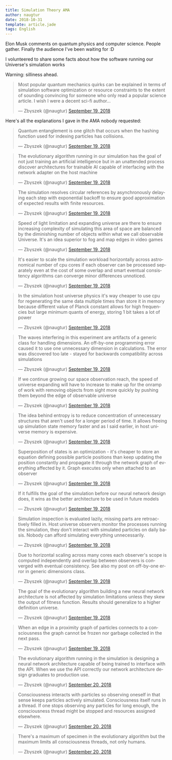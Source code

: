 ```yaml
---
title: Simulation Theory AMA
author: naugtur
date: 2018-10-31
template: article.jade
tags: English
---
```




Elon Musk comments on quantum physics and computer science. People gather. Finally the audience I've been waiting for :D

I volunteered to share some facts about how the software running our Universe's simulation works

<cut>

Warning: silliness ahead. 

<blockquote class="twitter-tweet" data-lang="en"><p lang="en" dir="ltr">Most popular quantum mechanics quirks can be explained in terms of simulation software optimization or resource constraints to the extent of sounding convincing for someone who only read a popular science article. I wish I were a decent sci-fi author...</p>&mdash; Ζbγѕzеk (@naugtur) <a href="https://twitter.com/naugtur/status/1042542692457213954?ref_src=twsrc%5Etfw">September 19, 2018</a></blockquote>

Here's all the explanations I gave in the AMA nobody requested:

<blockquote class="twitter-tweet" data-lang="en"><p lang="en" dir="ltr">Quantum entanglement is one glitch that occurs when the hashing function used for indexing particles has collisions.</p>&mdash; Ζbγѕzеk (@naugtur) <a href="https://twitter.com/naugtur/status/1042546445642018817?ref_src=twsrc%5Etfw">September 19, 2018</a></blockquote>

<blockquote class="twitter-tweet" data-lang="en"><p lang="en" dir="ltr">The evolutionary algorithm running in our simulation has the goal of not just training an artificial intelligence but in an unattended process discover architectures for trainable AI capable of interfacing with the network adapter on the host machine</p>&mdash; Ζbγѕzеk (@naugtur) <a href="https://twitter.com/naugtur/status/1042547340551311362?ref_src=twsrc%5Etfw">September 19, 2018</a></blockquote>

<blockquote class="twitter-tweet" data-lang="en"><p lang="en" dir="ltr">The simulation resolves circular references by asynchronously delaying each step with exponential backoff to ensure good approximation of expected results with finite resources.</p>&mdash; Ζbγѕzеk (@naugtur) <a href="https://twitter.com/naugtur/status/1042547982548299778?ref_src=twsrc%5Etfw">September 19, 2018</a></blockquote>

<blockquote class="twitter-tweet" data-lang="en"><p lang="en" dir="ltr">Speed of light limitation and expanding universe are there to ensure increasing complexity of simulating this area of space are balanced by the diminishing number of objects within what we call observable Universe. It&#39;s an idea superior to fog and map edges in video games</p>&mdash; Ζbγѕzеk (@naugtur) <a href="https://twitter.com/naugtur/status/1042549259873263616?ref_src=twsrc%5Etfw">September 19, 2018</a></blockquote>

<blockquote class="twitter-tweet" data-lang="en"><p lang="en" dir="ltr">It&#39;s easier to scale the simulation workload horizontally across astronomical number of cpu cores if each observer can be processed separately even at the cost of some overlap and smart eventual consistency algorithms can converge minor differences unnoticed.</p>&mdash; Ζbγѕzеk (@naugtur) <a href="https://twitter.com/naugtur/status/1042550236584050688?ref_src=twsrc%5Etfw">September 19, 2018</a></blockquote>

<blockquote class="twitter-tweet" data-lang="en"><p lang="en" dir="ltr">In the simulation host universe physics it&#39;s way cheaper to use cpu for regenerating the same data multiple times than store it in memory because different value of Planck constant allows for high frequencies but large minimum quants of energy, storing 1 bit takes a lot of power</p>&mdash; Ζbγѕzеk (@naugtur) <a href="https://twitter.com/naugtur/status/1042553482312642560?ref_src=twsrc%5Etfw">September 19, 2018</a></blockquote>

<blockquote class="twitter-tweet" data-lang="en"><p lang="en" dir="ltr">The waves interfering in this experiment are artifacts of a generic class for handling dimensions. An off-by-one programming error caused it to use one unnecessary dimension in calculations. The error was discovered too late - stayed for backwards compatibility across simulations</p>&mdash; Ζbγѕzеk (@naugtur) <a href="https://twitter.com/naugtur/status/1042555544870039552?ref_src=twsrc%5Etfw">September 19, 2018</a></blockquote>

<blockquote class="twitter-tweet" data-lang="en"><p lang="en" dir="ltr">If we continue growing our space observation reach, the speed of universe expanding will have to increase to make up for the onramp of work with removing objects from sight more quickly by pushing them beyond the edge of observable universe</p>&mdash; Ζbγѕzеk (@naugtur) <a href="https://twitter.com/naugtur/status/1042556380375343106?ref_src=twsrc%5Etfw">September 19, 2018</a></blockquote>

<blockquote class="twitter-tweet" data-lang="en"><p lang="en" dir="ltr">The idea behind entropy is to reduce concentration of unnecessary structures that aren&#39;t used for a longer period of time. It allows freeing up simulation state memory faster and as I said earlier, in host universe memory is expensive.</p>&mdash; Ζbγѕzеk (@naugtur) <a href="https://twitter.com/naugtur/status/1042557877175627776?ref_src=twsrc%5Etfw">September 19, 2018</a></blockquote>

<blockquote class="twitter-tweet" data-lang="en"><p lang="en" dir="ltr">Superposition of states is an optimization - it&#39;s cheaper to store an equation defining possible particle positions than keep updating the position constantly and propagate it through the network graph of everything affected by it. Graph executes only when attached to an observer</p>&mdash; Ζbγѕzеk (@naugtur) <a href="https://twitter.com/naugtur/status/1042559898989600769?ref_src=twsrc%5Etfw">September 19, 2018</a></blockquote>

<blockquote class="twitter-tweet" data-lang="en"><p lang="en" dir="ltr">If it fulfills the goal of the simulation before our neural network design does, it wins as the better architecture to be used in future models</p>&mdash; Ζbγѕzеk (@naugtur) <a href="https://twitter.com/naugtur/status/1042560350183481344?ref_src=twsrc%5Etfw">September 19, 2018</a></blockquote>

<blockquote class="twitter-tweet" data-lang="en"><p lang="en" dir="ltr">Simulation inspection is evaluated lazily, missing parts are retroactively filled in. Host universe observers monitor the processes running the simulation, they don&#39;t interact with simulated particles on daily basis. Nobody can afford simulating everything unnecessarily.</p>&mdash; Ζbγѕzеk (@naugtur) <a href="https://twitter.com/naugtur/status/1042561812200390657?ref_src=twsrc%5Etfw">September 19, 2018</a></blockquote>

<blockquote class="twitter-tweet" data-lang="en"><p lang="en" dir="ltr">Due to horizontal scaling across many cores each observer&#39;s scope is computed independently and overlap between observers is converged with eventual consistency. See also my post on off-by-one error in generic dimensions class.</p>&mdash; Ζbγѕzеk (@naugtur) <a href="https://twitter.com/naugtur/status/1042562703036956672?ref_src=twsrc%5Etfw">September 19, 2018</a></blockquote>

<blockquote class="twitter-tweet" data-lang="en"><p lang="en" dir="ltr">The goal of the evolutionary algorithm building a new neural network architecture is not affected by simulation limitations unless they skew the output of fitness function. Results should generalize to a higher definition universe.</p>&mdash; Ζbγѕzеk (@naugtur) <a href="https://twitter.com/naugtur/status/1042563441976913920?ref_src=twsrc%5Etfw">September 19, 2018</a></blockquote>

<blockquote class="twitter-tweet" data-lang="en"><p lang="en" dir="ltr">When an edge in a proximity graph of particles connects to a consciousness the graph cannot be frozen nor garbage collected in the next pass.</p>&mdash; Ζbγѕzеk (@naugtur) <a href="https://twitter.com/naugtur/status/1042563870563467266?ref_src=twsrc%5Etfw">September 19, 2018</a></blockquote>

<blockquote class="twitter-tweet" data-lang="en"><p lang="en" dir="ltr">The evolutionary algorithm running in the simulation is designing a neural network architecture capable of being trained to interface with the API. When we use the API correctly our network architecture design graduates to production use.</p>&mdash; Ζbγѕzеk (@naugtur) <a href="https://twitter.com/naugtur/status/1042564605866921984?ref_src=twsrc%5Etfw">September 20, 2018</a></blockquote>

<blockquote class="twitter-tweet" data-lang="en"><p lang="en" dir="ltr">Consciousness interacts with particles so observing oneself in that sense keeps particles actively simulated. Consciousness itself runs in a thread. If one stops observing any particles for long enough, the consciousness thread might be stopped and resources assigned elsewhere.</p>&mdash; Ζbγѕzеk (@naugtur) <a href="https://twitter.com/naugtur/status/1042565749993295874?ref_src=twsrc%5Etfw">September 20, 2018</a></blockquote>

<blockquote class="twitter-tweet" data-lang="en"><p lang="en" dir="ltr">There&#39;s a maximum of specimen in the evolutionary algorithm but the maximum limits all consciousness threads, not only humans.</p>&mdash; Ζbγѕzеk (@naugtur) <a href="https://twitter.com/naugtur/status/1042641599744880640?ref_src=twsrc%5Etfw">September 20, 2018</a></blockquote>




<script async src="https://platform.twitter.com/widgets.js" charset="utf-8"></script>